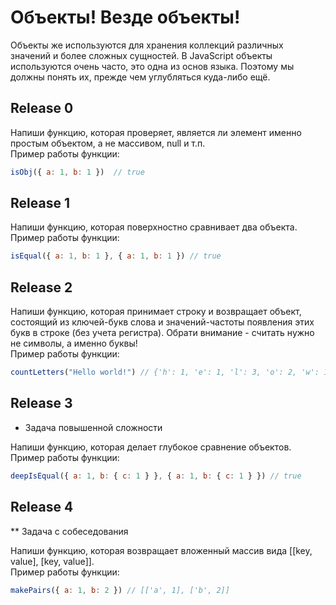# Объекты! Везде объекты!

Объекты же используются для хранения коллекций различных значений и более сложных сущностей. В JavaScript объекты используются очень часто, это одна из основ языка. Поэтому мы должны понять их, прежде чем углубляться куда-либо ещё.

## Release 0
Напиши функцию, которая проверяет, является ли элемент именно простым объектом, а не массивом, null и т.п.
<br>
Пример работы функции:
```js
isObj({ a: 1, b: 1 })  // true
```

## Release 1
Напиши функцию, которая поверхностно сравнивает два объекта.
<br>
Пример работы функции:
```js
isEqual({ a: 1, b: 1 }, { a: 1, b: 1 }) // true
```

## Release 2
Напиши функцию, которая принимает строку и возвращает объект, состоящий из ключей-букв слова и значений-частоты появления этих букв в строке (без учета регистра).
Обрати внимание - считать нужно не символы, а именно буквы!
<br>
Пример работы функции:
```js
countLetters("Hello world!") // {'h': 1, 'e': 1, 'l': 3, 'o': 2, 'w': 1, 'r': 1, 'd': 1}
```

## Release 3
* Задача повышенной сложности

Напиши функцию, которая делает глубокое сравнение объектов.
<br>
Пример работы функции: 
```js
deepIsEqual({ a: 1, b: { c: 1 } }, { a: 1, b: { c: 1 } }) // true
```

## Release 4
** Задача с собеседования

Напиши функцию, которая возвращает вложенный массив вида [[key, value], [key, value]].
<br>
Пример работы функции: 
```js
makePairs({ a: 1, b: 2 }) // [['a', 1], ['b', 2]]
```
